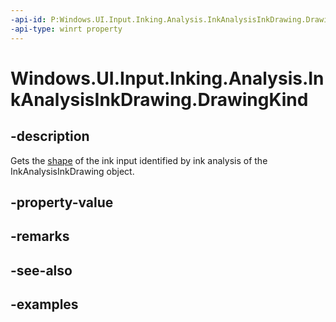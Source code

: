 ```yaml
---
-api-id: P:Windows.UI.Input.Inking.Analysis.InkAnalysisInkDrawing.DrawingKind
-api-type: winrt property
---
```


<!-- Property syntax.
public InkAnalysisDrawingKind DrawingKind { get; }
-->

# Windows.UI.Input.Inking.Analysis.InkAnalysisInkDrawing.DrawingKind

## -description

Gets the [shape](InkAnalysisDrawingKind.md) of the ink input identified by ink analysis of the InkAnalysisInkDrawing object.

## -property-value

## -remarks

## -see-also

## -examples

